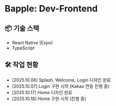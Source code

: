 # Bapple: Dev-Frontend

## 📦 기술 스택
- React Native (Expo)
- TypeScript

## 🛠 작업 현황
- [2025.10.06] Splash, Welcome, Login 디자인 완료
- [2025.10.07] Login 구현 시작 (Kakao 연동 진행 중)
- [2025.10.17] Home 디자인 완료
- [2025.10.18] Home 구현 시작 (진행 중)
